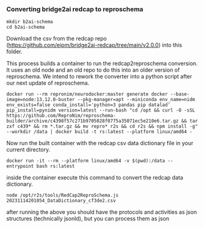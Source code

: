 ### Converting bridge2ai redcap to reproschema

```shell
mkdir b2ai-schema
cd b2ai-schema
```

Download the csv from the redcap repo (https://github.com/eipm/bridge2ai-redcap/tree/main/v2.0.0) into this folder.

This process builds a container to run the redcap2reproschema conversion. It uses an old node and an old repo to do this into an older version of reproschema. We intend to rework the converter into a python script after our next update of reproschema.

```shell
docker run --rm repronim/neurodocker:master generate docker --base-image=node:13.12.0-buster --pkg-manager=apt --miniconda env_name=nidm env_exists=false conda_install='python=3 pandas pip datalad'  pip_install=pynidm version=latest --run-bash "cd /opt && curl -O -sSL https://github.com/ReproNim/reproschema-builder/archive/c4398f57c271b9705028f0775a35071ec5e210e6.tar.gz && tar zxf c439* && rm *.tar.gz && mv repro* r2s && cd r2s && npm install -g" --workdir /data | docker build -t rs:latest --platform linux/amd64 -
```

Now run the built container with the redcap csv data dictionary file in your current directory.

```shell
docker run -it --rm --platform linux/amd64 -v $(pwd):/data --entrypoint bash rs:latest
```

inside the container execute this command to convert the redcap data dictionary.

```shell
node /opt/r2s/tools/RedCap2ReproSchema.js 20231114201054_DataDictionary_cf3de2.csv
```

after running the above you should have the protocols and activities as json structures (technically jsonld), but you can process them as json
